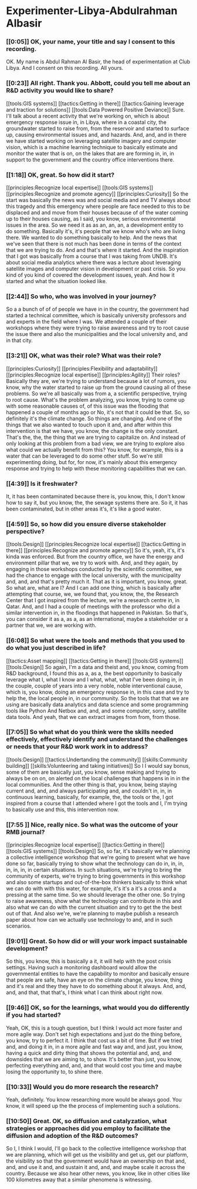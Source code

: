 # Experimenter\-Libya\-Abdulrahman Albasir

### [[0:05]]  OK, your name, your title and say I consent to this recording\.

OK\. My name is Abdul Rahman Al Basir, the head of experimentation at Club Libya\. And I consent on this recording\. All yours\.

### [[0:23]] All right\. Thank you\. Abbott, could you tell me about an R&D activity you would like to share?

[[tools:GIS systems]]
[[tactics:Getting in there]]
[[tactics:Gaining leverage and traction for solutions]]
[[tools:Data Powered Positive Deviance]]
Sure\. I'll talk about a recent activity that we're working on, which is about emergency response issue in, in Libya, where in a coastal city, the groundwater started to raise from, from the reservoir and started to surface up, causing environmental issues and, and hazards\. And, and, and in there we have started working on leveraging satellite imagery and computer vision, which is a machine learning technique to basically estimate and monitor the water that is on, on the lakes that are are forming in, in, in support to the government and the country office interventions there\.


### [[1:18]] OK, great\. So how did it start?

[[principles:Recognize local expertise]]
[[tools:GIS systems]]
[[principles:Recognize and promote agency]]
[[principles:Curiosity]]
So the start was basically the news was and social media and and TV always about this tragedy and this emergency where people are face needed to this to be displaced and and move from their houses because of of the water coming up to their houses causing, as I said, you know, serious environmental issues in the area\. So we need it as as an, an, an, a development entity to do something\. Basically it's, it's people that we know who's who are living there\. We wanted to do something basically to help\. And the news that we've seen that there is not much has been done in terms of the context that we are trying to do\. And and that's where it started\. And the inspiration that I got was basically from a course that I was taking from UNDB\. It's about social media analytics where there was a lecture about leveraging satellite images and computer vision in development or past crisis\. So you kind of you kind of covered the development issues, yeah\. And how it started and what the situation looked like\.


### [[2:44]] So who, who was involved in your journey?

So a a bunch of of of people we have in in the country, the government had started a technical committee, which is basically university professors and and experts in the field where I was\. We attended a couple of their workshops where they were trying to raise awareness and try to root cause the issue there and also the municipalities and the local university and, and in that city\.

### [[3:21]] OK, what was their role? What was their role?

[[principles:Curiosity]]
[[principles:Flexibility and adaptability]]
[[principles:Recognize local expertise]]
[[principles:Agility]]
Their roles? Basically they are, we're trying to understand because a lot of rumors, you know, why the water started to raise up from the ground causing all of these problems\. So we're all basically was from a, a scientific perspective, trying to root cause\. What's the problem analyzing, you know, trying to come up with some reasonable causes of, of this issue was the flooding that happened a couple of months ago or No, it's not that it could be that\. So, so definitely it's the climate change\. So things are changing\. And one of the things that we also wanted to touch upon it and, and after within this intervention is that we have, you know, the change is the only constant\. That's the, the, the thing that we are trying to capitalize on\. And instead of only looking at this problem from a bad view, we are trying to explore also what could we actually benefit from this? You know, for example, this is a water that can be leveraged to do some other stuff\. So we're still experimenting doing, but for, for now, it's mainly about this emergency response and trying to help with these monitoring capabilities that we can\.


### [[4:39]]  Is it freshwater?

It, it has been contaminated because there is, you know, this, I don't know how to say it, but you know, the, the sewage systems there are\. So it, it has been contaminated, but in other areas it's, it's like a good water\.

### [[4:59]] So, so how did you ensure diverse stakeholder perspective?

[[tools:Design]]
[[principles:Recognize local expertise]]
[[tactics:Getting in there]]
[[principles:Recognize and promote agency]]
So it's, yeah, it's, it's kinda was enforced\. But from the country office, we have the energy and environment pillar that we, we try to work with\. And, and they again, by engaging in those workshops conducted by the scientific committee, we had the chance to engage with the local university, with the municipality and, and, and that's pretty much it\. That as it is important, you know, great\. So what are, what are I? And I can add one thing, which is basically after attempting that course, we, we found that, you know, the, the Research Center that I got inspired from the lecture, we're a research centre in, in Qatar\. And, and I had a couple of meetings with the professor who did a similar intervention in, in the floodings that happened in Pakistan\. So that's, you can consider it as a, as a, as an international, maybe a stakeholder or a partner that we, we are working with\.


### [[6:08]] So what were the tools and methods that you used to do what you just described in life?

[[tactics:Asset mapping]]
[[tactics:Getting in there]]
[[tools:GIS systems]]
[[tools:Design]]
So again, I'm a data and theist and, you know, coming from R&D background, I found this as a, as a, the best opportunity to basically leverage what I, what I know and I what, what, what I've been doing in, in the couple, couple of years into a very noble, noble interventional cause, which is, you know, doing an emergency response in, in this case and try to help the, the local people in, in our community\. So the tools that that we are using are basically data analytics and data science and some programming tools like Python And Netbox and, and, and some computer, sorry, satellite data tools\. And yeah, that we can extract images from from, from those\.


### [[7:05]] So what what do you think were the skills needed effectively, effectively identify and understand the challenges or needs that your R&D work work in to address?

[[tools:Design]]
[[tactics:Undertanding the community]]
[[skills:Community building]]
[[skills:Volunteering and taking initiatives]]
So I I would say bonus, some of them are basically just, you know, sense making and trying to always be on on, on alerted on the local challenges that happens in in in the local communities\. And the other thing is that, you know, being staying current and, and, and always participating and, and couldn't in, in, in continuous learning, basically, for example, the, the tools or the, I got inspired from a course that I attended where I got the tools and I, I'm trying to basically use and this, this intervention now\.


### [[7:55 ]] Nice, really nice\. So what was the outcome of your RMB journal?

[[principles:Recognize local expertise]]
[[tactics:Getting in there]]
[[tools:GIS systems]]
[[tools:Design]]
So, so far, it's basically we're planning a collective intelligence workshop that we're going to present what we have done so far, basically trying to show what the technology can do in, in, in, in, in, in, in certain situations\. In such situations, we're trying to bring the community of experts, we're trying to bring governments in this workshop and also some startups and out\-of\-the\-box thinkers basically to think what we can do with with this water, for example, it's it's a it's a cross and a pressing at the same time\. So we should leverage the other one\. So trying to raise awareness, show what the technology can contribute in this and also what we can do with the current situation and try to get the the best out of that\. And also we're, we're planning to maybe publish a research paper about how can we actually use technology to and, and in such scenarios\.


### [[9:01]] Great\. So how did or will your work impact sustainable development?

So this, you know, this is basically a it, it will help with the post crisis settings\. Having such a monitoring dashboard would allow the governmental entities to have the capability to monitor and basically ensure that people are safe, have an eye on the climate change, you know, thing and it's real and they they have to do something about it always\. And, and, and, and that, that that's, I think what I can think about right now\.

### [[9:46]] OK, so for the learnings, what would you do differently if you had started?  
  
Yeah, OK, this is a tough question, but I think I would act more faster and more agile way\. Don't set high expectations and just do the thing before, you know, try to perfect it\. I think that cost us a bit of time\. But if we tried and, and doing it in, in a more agile and fast way and, and just, you know, having a quick and dirty thing that shows the potential and, and, and downsides that we are aiming to, to show\. It's better than just, you know, perfecting everything and, and, and that would cost you time and maybe losing the opportunity to, to shine there\.

### [[10:33]] Would you do more research the research?

Yeah, definitely\. You know researching more would be always good\. You know, it will speed up the the process of implementing such a solutions\.

### [[10:50]] Great\. OK, so diffusion and catalyzation, what strategies or approaches did you employ to facilitate the diffusion and adoption of the R&D outcomes?

So I, I think I would, I'll go back to the collective intelligence workshop that we are planning, which will get us the visibility and get us, get our platform, the visibility so that the government would have an ownership on that and, and, and use it and, and sustain it and, and, and maybe scale it across the country\. Because we also hear other news, you know, like in other cities like 100 kilometres away that a similar phenomena is witnessing\.

